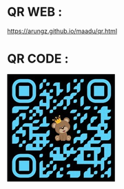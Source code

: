 QR WEB :
=========
https://arungz.github.io/maadu/qr.html
<p align="center"> 

 QR CODE :
=========
![Kannu Kutty](https://github.com/Arungz/maadu/blob/master/images/maadu.jpeg)
<p align="center"> 
